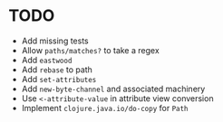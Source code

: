 TODO
====

* Add missing tests
* Allow `paths/matches?` to take a regex 
* Add `eastwood`
* Add `rebase` to path
* Add `set-attributes`
* Add `new-byte-channel` and associated machinery
* Use `<-attribute-value` in attribute view conversion
* Implement `clojure.java.io/do-copy` for `Path`
